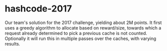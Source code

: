 # hashcode-2017
Our team's solution for the 2017 challenge, yielding about 2M points. It first uses a greedy algorithm to allocate based on reward/size, towards which a request already determined to pick a previous cache is not counted. Optionally it will run this in multiple passes over the caches, with varying results.
